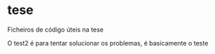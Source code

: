 # tese
Ficheiros de código úteis na tese

O test2 é para tentar solucionar os problemas, é basicamente o teste
